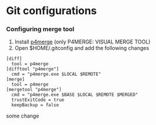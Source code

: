 Git configurations
==================

### Configuring merge tool

1. Install [p4merge](http://www.perforce.com/downloads) (only P4MERGE: VISUAL MERGE TOOL)
2. Open $HOME/.gitconfig and add the following changes

  ```
  [diff]
    tool = p4merge
  [difftool "p4merge"]
    cmd = "p4merge.exe $LOCAL $REMOTE"
  [merge]
    tool = p4merge
  [mergetool "p4merge"]
    cmd = "p4merge.exe $BASE $LOCAL $REMOTE $MERGED"
    trustExitCode = true
    keepBackup = false
  ```

some change